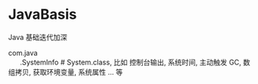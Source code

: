 # JavaBasis

Java 基础迭代加深

com.java </br>
       .SystemInfo  # System.class, 比如 控制台输出, 系统时间, 主动触发 GC, 数组拷贝, 获取环境变量, 系统属性 ... 等
